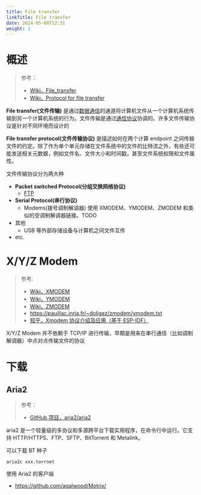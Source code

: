 ```yaml
---
title: File transfer
linkTitle: File transfer
date: 2024-05-08T12:31
weight: 1
---
```


# 概述

> 参考：
>
> - [Wiki，File_transfer](https://en.wikipedia.org/wiki/File_transfer)
> - [Wiki，Protocol for file transfer](https://en.wikipedia.org/wiki/Protocol_for_file_transfer)

**File transfer(文件传输)** 是通过[数据通信](/docs/4.数据通信/数据通信/数据通信.md)的通道将计算机文件从一个计算机系统传输到另一个计算机系统的行为。文件传输是通过[通信协议](/docs/4.数据通信/Protocol/通信协议.md)协调的。许多文件传输协议是针对不同环境而设计的

**File transfer protocol(文件传输协议)** 是描述如何在两个计算 endpoint 之间传输文件的约定。除了作为单个单元存储在文件系统中的文件的比特流之外，有些还可能发送相关元数据，例如文件名、文件大小和时间戳，甚至文件系统权限和文件属性。

文件传输协议分为两大种

- **Packet switched Protocol(分组交换网络协议)**
  - [FTP](/docs/4.数据通信/Protocol/FTP.md)
- **Serial Protocol(串行协议)**
  - Modems(拨号调制解调器) 使用 XMODEM、YMODEM、ZMODEM 和类似的空调制解调器链接。TODO
- 其他
  - USB 等外部存储设备与计算机之间文件互传
- etc.

# X/Y/Z Modem

> 参考:
>
> - [Wiki，XMODEM](https://en.wikipedia.org/wiki/XMODEM)
> - [Wiki，YMODEM](https://en.wikipedia.org/wiki/YMODEM)
> - [Wiki，ZMODEM](https://en.wikipedia.org/wiki/ZMODEM)
> - https://pauillac.inria.fr/~doligez/zmodem/ymodem.txt
> - [知乎，Xmodem 协议介绍及应用（基于 ESP-IDF）](https://zhuanlan.zhihu.com/p/349921713)

X/Y/Z Modem 并不依赖于 TCP/IP 进行传输，早期是用来在串行通信（比如调制解调器）中点对点传输文件的协议

# 下载

## Aria2

> 参考：
>
> - [GitHub 项目，aria2/aria2](https://github.com/aria2/aria2)

aria2 是一个轻量级的多协议和多源跨平台下载实用程序，在命令行中运行。它支持 HTTP/HTTPS、FTP、SFTP、BitTorrent 和 Metalink。

可以下载 BT 种子

`aria2c xxx.torrnet`

使用 Aria2 的客户端

- https://github.com/agalwood/Motrix/
